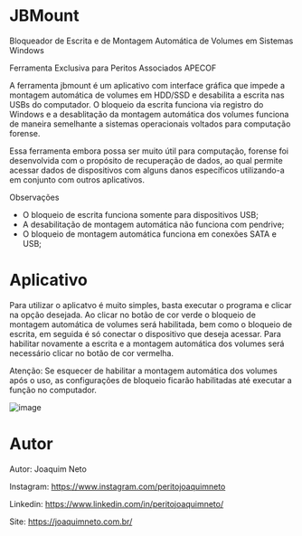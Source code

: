 # JBMount
Bloqueador de Escrita e de Montagem Automática de Volumes em Sistemas Windows

Ferramenta Exclusiva para Peritos Associados APECOF

A ferramenta jbmount é um aplicativo com interface gráfica que impede a montagem automática de volumes em HDD/SSD e desabilita a escrita nas USBs do computador. O bloqueio da escrita funciona via registro do Windows e a desablitação da montagem automática dos volumes funciona de maneira semelhante a sistemas operacionais voltados para computação forense.

Essa ferramenta embora possa ser muito útil para computação, forense foi desenvolvida com o propósito de recuperação de dados, ao qual permite acessar dados de dispositivos com alguns danos específicos utilizando-a em conjunto com outros aplicativos.

Observações
- O bloqueio de escrita funciona somente para dispositivos USB;
- A desabilitação de montagem automática não funciona com pendrive;
- O bloqueio de montagem automática funciona em conexões SATA e USB;

# Aplicativo

Para utilizar o aplicatvo é muito simples, basta executar o programa e clicar na opção desejada. Ao clicar no botão de cor verde o bloqueio de montagem automática de volumes será habilitada, bem como o bloqueio de escrita, em seguida é só conectar o dispositivo que deseja acessar. Para habilitar novamente a escrita e a montagem automática dos volumes será necessário clicar no botão de cor vermelha.

Atenção: Se esquecer de habilitar a montagem automática dos volumes após o uso, as configurações de bloqueio ficarão habilitadas até executar a função no computador.

![image](https://user-images.githubusercontent.com/47262782/208942967-3f2c1e13-a581-4f09-9155-79174d706776.png)

# Autor
Autor: Joaquim Neto

Instagram: https://www.instagram.com/peritojoaquimneto

Linkedin: https://www.linkedin.com/in/peritojoaquimneto/

Site: https://joaquimneto.com.br/
